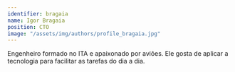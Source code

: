 ```yaml
---
identifier: bragaia
name: Igor Bragaia
position: CTO
image: "/assets/img/authors/profile_bragaia.jpg"
---
```

Engenheiro formado no ITA e apaixonado por aviões. Ele gosta de aplicar a tecnologia para facilitar as tarefas do dia a dia.
